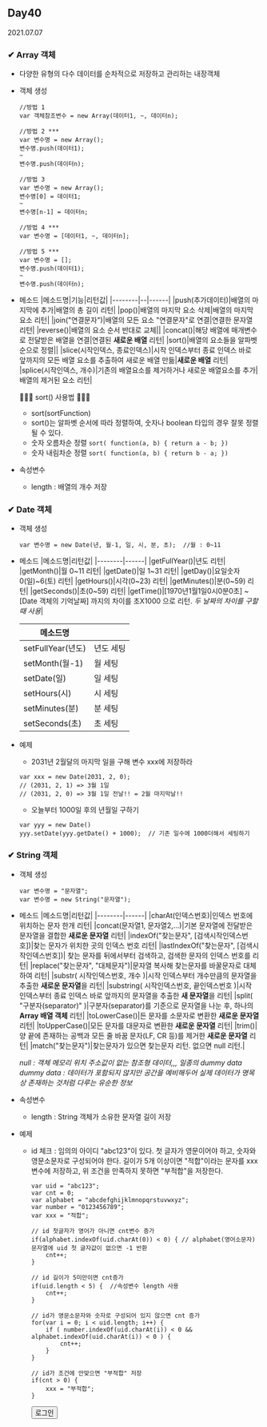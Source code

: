 ## Day40
2021.07.07

### ✔ Array 객체
- 다양한 유형의 다수 데이터를 순차적으로 저장하고 관리하는 내장객체
- 객체 생성
  ```
  //방법 1
  var 객체참조변수 = new Array(데이터1, ~, 데이터n);
  ```
  ```
  //방법 2 ***
  var 변수명 = new Array();
  변수명.push(데이터1);
  ~
  변수명.push(데이터n);
  ```
  ```
  //방법 3
  var 변수명 = new Array();
  변수명[0] = 데이터1;
  ~
  변수명[n-1] = 데이터n;
  ```
  ```
  //방법 4 ***
  var 변수명 = [데이터1, ~, 데이터n];
  ```
  ```
  //방법 5 ***
  var 변수명 = [];
  변수명.push(데이터1);
  ~
  변수명.push(데이터n);
  ```
  
- 메소드
  |메소드명|기능|리턴값|
  |--------|--|------|
  |push(추가데이터)|배열의 마지막에 추가|배열의 총 길이 리턴|
  |pop()|배열의 마지막 요소 삭제|배열의 마지막 요소 리턴|
  |join("연결문자")|배열의 모든 요소 "연결문자"로 연결|연결한 문자열 리턴|
  |reverse()|배열의 요소 순서 반대로 교체||
  |concat()|해당 배열에 매개변수로 전달받은 배열을 연결|연결된 **새로운 배열** 리턴|
  |sort()|배열의 요소들을 알파벳 순으로 정렬||
  |slice(시작인덱스, 종료인덱스)|시작 인덱스부터 종료 인덱스 바로 앞까지의 모든 배열 요소를 추출하여 새로운 배열 만듦|**새로운 배열** 리턴|
  |splice(시작인덱스, 개수)|기존의 배열요소를 제거하거나 새로운 배열요소를 추가|배열의 제거된 요소 리턴|


  🔹🔹🔹 sort() 사용법 🔹🔹🔹  
  - sort(sortFunction)
  - sort()는  알파벳 순서에 따라 정렬하여, 숫자나 boolean 타입의 경우 잘못 정렬될 수 있다.
  - 숫자 오름차순 정렬
    `sort( function(a, b) { return a - b; })`
  - 숫자 내림차순 정렬
    `sort( function(a, b) { return b - a; })`
    
    
- 속성변수
  - length : 배열의 개수 저장

### ✔ Date 객체
- 객체 생성
  ```
  var 변수명 = new Date(년, 월-1, 일, 시, 분, 초);  //월 : 0~11
  ```
  
- 메소드
  |메소드명|리턴값|
  |--------|------|
  |getFullYear()|년도 리턴|
  |getMonth()|월 0~11 리턴|
  |getDate()|일 1~31 리턴|
  |getDay()|요일숫자 0(일)~6(토) 리턴|
  |getHours()|시각(0~23) 리턴|
  |getMinutes()|분(0~59) 리턴|
  |getSeconds()|초(0~59) 리턴|
  |getTime()|[1970년1월1일0시0분0초] ~ [Date 객체의 기억날짜] 까지의 차이를 초X1000 으로 리턴.  *두 날짜의 차이를 구할 때 사용*|
  
  |메소드명||
  |--------|------|
  |setFullYear(년도)|년도 세팅|
  |setMonth(월-1)|월 세팅|
  |setDate(일)|일 세팅|
  |setHours(시)|시 세팅|
  |setMinutes(분)|분 세팅|
  |setSeconds(초)|초 세팅|
  
- 예제
  - 2031년 2월달의 마지막 일을 구해 변수 xxx에 저장하라
  ```
  var xxx = new Date(2031, 2, 0);  
  // (2031, 2, 1) => 3월 1일
  // (2031, 2, 0) => 3월 1일 전날!! = 2월 마지막날!!
  ```
  - 오늘부터 1000일 후의 년월일 구하기
  ```
  var yyy = new Date()
  yyy.setDate(yyy.getDate() + 1000);  // 기존 일수에 1000더해서 세팅하기
  ```

### ✔ String 객체
- 객체 생성
  ```
  var 변수명 = "문자열";
  var 변수명 = new String("문자열");
  ```
- 메소드
  |메소드명|리턴값|
  |--------|------|
  |charAt(인덱스번호)|인덱스 번호에 위치하는 문자 한개 리턴|
  |concat(문자열1, 문자열2,...)|기본 문자열에 전달받은 문자열을 결합한 **새로운 문자열** 리턴|
  |indexOf("찾는문자", [검색시작인덱스번호])|찾는 문자가 위치한 곳의 인덱스 번호 리턴|
  |lastIndexOf("찾는문자", [검색시작인덱스번호])| 찾는 문자를 뒤에서부터 검색하고, 검색한 문자의 인덱스 번호를 리턴|
  |replace("찾는문자", "대체문자")|문자열 복사해 찾는문자를 바꿀문자로 대체하여 리턴|
  |substr( 시작인덱스번호, 개수 )|시작 인덱스부터 개수만큼의 문자열을 추출한 **새로운 문자열**을 리턴|
  |substring( 시작인덱스번호, 끝인덱스번호 )|시작 인덱스부터 종료 인덱스 바로 앞까지의 문자열을 추출한 **새 문자열**을 리턴|
  |split( "구분자(separator)" )|구분자(separator)를 기준으로 문자열을 나눈 후, 하나의 **Array 배열 객체** 리턴|
  |toLowerCase()|든 문자를 소문자로 변환한 **새로운 문자열** 리턴|
  |toUpperCase()|모든 문자를 대문자로 변환한 **새로운 문자열** 리턴|
  |trim()|양 끝에 존재하는 공백과 모든 줄 바꿈 문자(LF, CR 등)를 제거한 **새로운 문자열** 리턴|
  |match("찾는문자")|찾는문자가 있으면 찾는문자 리턴. 없으면 null 리턴.|
  
  *null : 객체 메모리 위치 주소값이 없는 참조형 데이터,,, 일종의 dummy data*   
  *dummy data : 데이터가 포함되지 않지만 공간을 예비해두어 실제 데이터가 명목상 존재하는 것처럼 다루는 유순한 정보*
  
- 속성변수
  - length : String 객체가 소유한 문자열 길이 저장

- 예제
  - id 체크 : 임의의 아이디 "abc123"이 있다.
              첫 글자가 영문이어야 하고, 숫자와 영문소문자로 구성되어야 한다.
              길이가 5개 이상이면 "적합"이라는 문자를 xxx변수에 저장하고,
              위 조건을 만족하지 못하면 "부적합"을 저장한다.
    ```
    var uid = "abc123";
    var cnt = 0;
    var alphabet = "abcdefghijklmnopqrstuvwxyz";
    var number = "0123456789";
    var xxx = "적합";

    // id 첫글자가 영어가 아니면 cnt변수 증가
    if(alphabet.indexOf(uid.charAt(0)) < 0) { // alphabet(영어소문자) 문자열에 uid 첫 글자값이 없으면 -1 반환
        cnt++;
    }

    // id 길이가 5미만이면 cnt증가
    if(uid.length < 5) {  //속성변수 length 사용
        cnt++;
    }

    // id가 영문소문자와 숫자로 구성되어 있지 않으면 cnt 증가
    for(var i = 0; i < uid.length; i++) {
        if ( number.indexOf(uid.charAt(i)) < 0 && alphabet.indexOf(uid.charAt(i)) < 0 ) { 
            cnt++;
        }
    }

    // id가 조건에 안맞으면 "부적합" 저장
    if(cnt > 0) {
        xxx = "부적합";
    }
    ```
    
    <input type="button" value="로그인">


